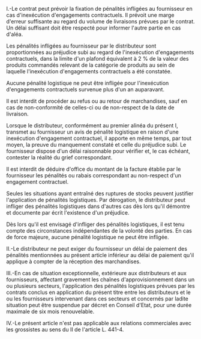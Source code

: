 I.-Le contrat peut prévoir la fixation de pénalités infligées au fournisseur en cas d'inexécution d'engagements contractuels. Il prévoit une marge d'erreur suffisante au regard du volume de livraisons prévues par le contrat. Un délai suffisant doit être respecté pour informer l'autre partie en cas d'aléa.

Les pénalités infligées au fournisseur par le distributeur sont proportionnées au préjudice subi au regard de l'inexécution d'engagements contractuels, dans la limite d'un plafond équivalent à 2 % de la valeur des produits commandés relevant de la catégorie de produits au sein de laquelle l'inexécution d'engagements contractuels a été constatée.

Aucune pénalité logistique ne peut être infligée pour l'inexécution d'engagements contractuels survenue plus d'un an auparavant.

Il est interdit de procéder au refus ou au retour de marchandises, sauf en cas de non-conformité de celles-ci ou de non-respect de la date de livraison.

Lorsque le distributeur, conformément au premier alinéa du présent I, transmet au fournisseur un avis de pénalité logistique en raison d'une inexécution d'engagement contractuel, il apporte en même temps, par tout moyen, la preuve du manquement constaté et celle du préjudice subi. Le fournisseur dispose d'un délai raisonnable pour vérifier et, le cas échéant, contester la réalité du grief correspondant.

Il est interdit de déduire d'office du montant de la facture établie par le fournisseur les pénalités ou rabais correspondant au non-respect d'un engagement contractuel.

Seules les situations ayant entraîné des ruptures de stocks peuvent justifier l'application de pénalités logistiques. Par dérogation, le distributeur peut infliger des pénalités logistiques dans d'autres cas dès lors qu'il démontre et documente par écrit l'existence d'un préjudice.

Dès lors qu'il est envisagé d'infliger des pénalités logistiques, il est tenu compte des circonstances indépendantes de la volonté des parties. En cas de force majeure, aucune pénalité logistique ne peut être infligée.

II.-Le distributeur ne peut exiger du fournisseur un délai de paiement des pénalités mentionnées au présent article inférieur au délai de paiement qu'il applique à compter de la réception des marchandises.

III.-En cas de situation exceptionnelle, extérieure aux distributeurs et aux fournisseurs, affectant gravement les chaînes d'approvisionnement dans un ou plusieurs secteurs, l'application des pénalités logistiques prévues par les contrats conclus en application du présent titre entre les distributeurs et le ou les fournisseurs intervenant dans ces secteurs et concernés par ladite situation peut être suspendue par décret en Conseil d'Etat, pour une durée maximale de six mois renouvelable.

IV.-Le présent article n'est pas applicable aux relations commerciales avec les grossistes au sens du II de l'article L. 441-4.
